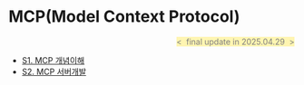 # MCP(Model Context Protocol)

<div align="right">
<span style="color:#808080; background-color:#fff5b1">&lt;&nbsp; final update in 2025.04.29 &nbsp;&gt;</span>
</div>

- [S1. MCP 개념이해 ][link-mcp10]
- [S2. MCP 서버개발 ][link-mcp20]

[link-mcp10   ]: ./S10_MCP개념이해.md
[link-mcp20   ]: ./S20_MCP서버개발.md

